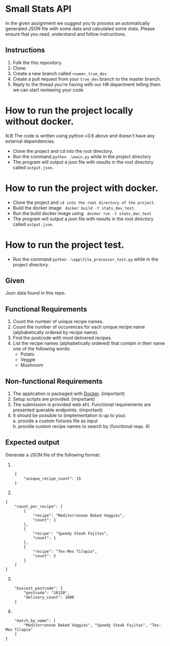 Small Stats API
====

In the given assignment we suggest you to process an automatically generated JSON file with some data and calculated some stats. Please ensure that you read, understand and follow instructions. 

Instructions
-----
1. Folk the this repository.
2. Clone.
3. Create a new branch called `<name>_true_dev`.
4. Create a pull request from your `true_dev` branch to the master branch.
5. Reply to the thread you're having with our HR department telling them we can start reviewing your code

# How to run the project locally without docker.
N.B The code is written using python v3.6 above and doesn't have any external dependencies.

- Clone the project and cd into the root directory.
- Run the  command `python .\main.py` while in the project directory
- The program will output a json file with results in the root directory called ` output.json `.

# How to run the project with docker.
- Clone the project and ` cd into the root directory of the project `.
- Build the docker image ` docker build -t stats_dev_test`.
- Run the build docker image using ` docker run -t stats_dev_test`
- The program will output a json file with results in the root directory called ` output.json `.

# How to run the project test.
- Run the  command `python .\app\file_processor_test.py` while in the project directory.

Given
-----

Json data found in this repo.

Functional Requirements
------

1. Count the number of unique recipe names.
2. Count the number of occurences for each unique recipe name (alphabetically ordered by recipe name).
3. Find the postcode with most delivered recipes.
4. List the recipe names (alphabetically ordered) that contain in their name one of the following words:
    - Potato
    - Veggie
    - Mushroom

Non-functional Requirements
--------

1. The application is packaged with [Docker](https://www.docker.com/). (important)
2. Setup scripts are provided. (important)
3. The submission is provided web `API`. Functional requirements are presented querable endpoints. (important)
4. It should be possible to (implementation is up to you):  
    a. provide a custom fixtures file as input  
    b. provide custom recipe names to search by (functional reqs. 4)  

Expected output
---------------

Generate a JSON file of the following format:

1. 
```json5
    {
        "unique_recipe_count": 15
    }
```
2.
```json5
{
    "count_per_recipe": [
        {
            "recipe": "Mediterranean Baked Veggies",
            "count": 1
        },
        {
            "recipe": "Speedy Steak Fajitas",
            "count": 1
        },
        {
            "recipe": "Tex-Mex Tilapia",
            "count": 3
        }
    ]
}
```
3. 
```json5
    "busiest_postcode": {
        "postcode": "10120",
        "delivery_count": 1000
    }
```
4.
```json5
    "match_by_name": [
        "Mediterranean Baked Veggies", "Speedy Steak Fajitas", "Tex-Mex Tilapia"
    ]
}
```
